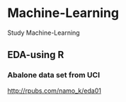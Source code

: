 # Machine-Learning
 Study Machine-Learning

## EDA-using R

### Abalone data set from UCI
http://rpubs.com/namo_k/eda01 
